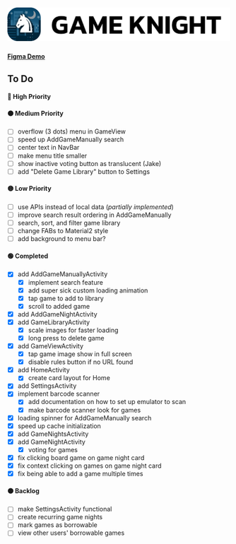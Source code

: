 # ![](./img/header.png)

#### [Figma Demo](https://www.figma.com/proto/K79ySLuqGCEd21DjGE6WXa/Game-Night-Mobile---Color?node-id=2%3A3&scaling=scale-down&page-id=0%3A1&starting-point-node-id=2%3A3)

## To Do

#### 🔴 High Priority

#### 🟠 Medium Priority
- [ ] overflow (3 dots) menu in GameView
- [ ] speed up AddGameManually search
- [ ] center text in NavBar
- [ ] make menu title smaller
- [ ] show inactive voting button as translucent (Jake)
- [ ] add "Delete Game Library" button to Settings

#### 🟡 Low Priority
- [ ] use APIs instead of local data (*partially implemented*)
- [ ] improve search result ordering in AddGameManually
- [ ] search, sort, and filter game library
- [ ] change FABs to Material2 style
- [ ] add background to menu bar?

#### 🟢 Completed
- [X] add AddGameManuallyActivity
    - [X] implement search feature
    - [X] add super sick custom loading animation
    - [X] tap game to add to library
    - [X] scroll to added game
- [X] add AddGameNightActivity
- [X] add GameLibraryActivity
    - [X] scale images for faster loading
    - [X] long press to delete game
- [X] add GameViewActivity
    - [X] tap game image show in full screen
    - [X] disable rules button if no URL found
- [X] add HomeActivity
  - [X] create card layout for Home
- [X] add SettingsActivity
- [X] implement barcode scanner
    - [X] add documentation on how to set up emulator to scan
    - [X] make barcode scanner look for games
- [X] loading spinner for AddGameManually search
- [X] speed up cache initialization
- [X] add GameNightsActivity
- [X] add GameNightActivity
	- [X] voting for games
- [X] fix clicking board game on game night card
- [X] fix context clicking on games on game night card
- [X] fix being able to add a game multiple times

#### ⚫️ Backlog
- [ ] make SettingsActivity functional
- [ ] create recurring game nights
- [ ] mark games as borrowable
- [ ] view other users' borrowable games
